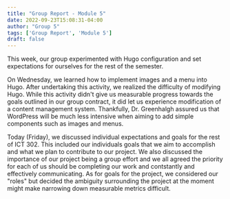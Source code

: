 ```yaml
---
title: "Group Report - Module 5"
date: 2022-09-23T15:08:31-04:00
author: "Group 5"
tags: ['Group Report', 'Module 5']
draft: false
---
```


This week, our group experimented with Hugo configuration and set expectations for ourselves for the rest of the semester. 

On Wednesday, we learned how to implement images and a menu into Hugo. After undertaking this activity, we realized the difficulty of modifying Hugo. While this activity didn't give us measurable progress towards the goals outlined in our group contract, it did let us experience modification of a content management system. Thankfully, Dr. Greenhalgh assured us that WordPress will be much less intensive when aiming to add simple components such as images and menus. 

Today (Friday), we discussed individual expectations and goals for the rest of ICT 302. This included our individuals goals that we aim to accomplish and what we plan to contribute to our project. We also discussed the importance of our project being a group effort and we all agreed the priority for each of us should be completing our work and contstantly and effectively communicating. As for goals for the project, we considered our "roles" but decided the ambiguity surrounding the project at the moment might make narrowing down measurable metrics difficult. 